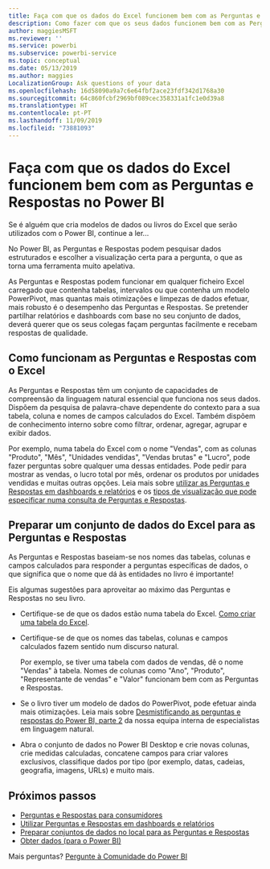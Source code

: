 ```yaml
---
title: Faça com que os dados do Excel funcionem bem com as Perguntas e Respostas no Power BI
description: Como fazer com que os seus dados funcionem bem com as Perguntas e Respostas no Power BI
author: maggiesMSFT
ms.reviewer: ''
ms.service: powerbi
ms.subservice: powerbi-service
ms.topic: conceptual
ms.date: 05/13/2019
ms.author: maggies
LocalizationGroup: Ask questions of your data
ms.openlocfilehash: 16d58090a9a7c6e64fbf2ace23fdf342d1768a30
ms.sourcegitcommit: 64c860fcbf2969bf089cec358331a1fc1e0d39a8
ms.translationtype: HT
ms.contentlocale: pt-PT
ms.lasthandoff: 11/09/2019
ms.locfileid: "73881093"
---
```

# <a name="make-excel-data-work-well-with-qa-in-power-bi"></a>Faça com que os dados do Excel funcionem bem com as Perguntas e Respostas no Power BI
Se é alguém que cria modelos de dados ou livros do Excel que serão utilizados com o Power BI, continue a ler...

No Power BI, as Perguntas e Respostas podem pesquisar dados estruturados e escolher a visualização certa para a pergunta, o que as torna uma ferramenta muito apelativa.   

As Perguntas e Respostas podem funcionar em qualquer ficheiro Excel carregado que contenha tabelas, intervalos ou que contenha um modelo PowerPivot, mas quantas mais otimizações e limpezas de dados efetuar, mais robusto é o desempenho das Perguntas e Respostas.  Se pretender partilhar relatórios e dashboards com base no seu conjunto de dados, deverá querer que os seus colegas façam perguntas facilmente e recebam respostas de qualidade.

## <a name="how-qa-works-with-excel"></a>Como funcionam as Perguntas e Respostas com o Excel
As Perguntas e Respostas têm um conjunto de capacidades de compreensão da linguagem natural essencial que funciona nos seus dados. Dispõem da pesquisa de palavra-chave dependente do contexto para a sua tabela, coluna e nomes de campos calculados do Excel. Também dispõem de conhecimento interno sobre como filtrar, ordenar, agregar, agrupar e exibir dados. 

Por exemplo, numa tabela do Excel com o nome "Vendas", com as colunas "Produto", "Mês", "Unidades vendidas", "Vendas brutas" e "Lucro", pode fazer perguntas sobre qualquer uma dessas entidades.  Pode pedir para mostrar as vendas, o lucro total por mês, ordenar os produtos por unidades vendidas e muitas outras opções. Leia mais sobre [utilizar as Perguntas e Respostas em dashboards e relatórios](power-bi-tutorial-q-and-a.md) e os [tipos de visualização que pode especificar numa consulta de Perguntas e Respostas](visuals/power-bi-visualization-types-for-reports-and-q-and-a.md).

## <a name="prepare-an-excel-dataset-for-qa"></a>Preparar um conjunto de dados do Excel para as Perguntas e Respostas
As Perguntas e Respostas baseiam-se nos nomes das tabelas, colunas e campos calculados para responder a perguntas específicas de dados, o que significa que o nome que dá às entidades no livro é importante!

Eis algumas sugestões para aproveitar ao máximo das Perguntas e Respostas no seu livro.

* Certifique-se de que os dados estão numa tabela do Excel. [Como criar uma tabela do Excel](https://support.office.com/article/Create-an-Excel-table-in-a-worksheet-e81aa349-b006-4f8a-9806-5af9df0ac664).
* Certifique-se de que os nomes das tabelas, colunas e campos calculados fazem sentido num discurso natural.
  
  Por exemplo, se tiver uma tabela com dados de vendas, dê o nome "Vendas" à tabela. Nomes de colunas como "Ano", "Produto", "Representante de vendas" e "Valor" funcionam bem com as Perguntas e Respostas.

* Se o livro tiver um modelo de dados do PowerPivot, pode efetuar ainda mais otimizações. Leia mais sobre [Desmistificando as perguntas e respostas do Power BI, parte 2](https://blogs.msdn.com/b/powerbi/archive/2014/02/27/demystifying-power-bi-q-amp-a-part-2.aspx) da nossa equipa interna de especialistas em linguagem natural.

* Abra o conjunto de dados no Power BI Desktop e crie novas colunas, crie medidas calculadas, concatene campos para criar valores exclusivos, classifique dados por tipo (por exemplo, datas, cadeias, geografia, imagens, URLs) e muito mais.

## <a name="next-steps"></a>Próximos passos

- [Perguntas e Respostas para consumidores](consumer/end-user-q-and-a.md)  
- [Utilizar Perguntas e Respostas em dashboards e relatórios](power-bi-tutorial-q-and-a.md)
- [Preparar conjuntos de dados no local para as Perguntas e Respostas](service-q-and-a-direct-query.md)   
- [Obter dados (para o Power BI)](service-get-data.md)  

Mais perguntas? [Pergunte à Comunidade do Power BI](https://community.powerbi.com/)

